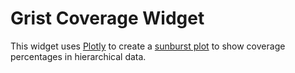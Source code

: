 # Grist Coverage Widget

This widget uses [Plotly](https://plotly.com/graphing-libraries/) to
create a [sunburst
plot](https://plotly.com/javascript/sunburst-charts/) to show coverage
percentages in hierarchical data.
